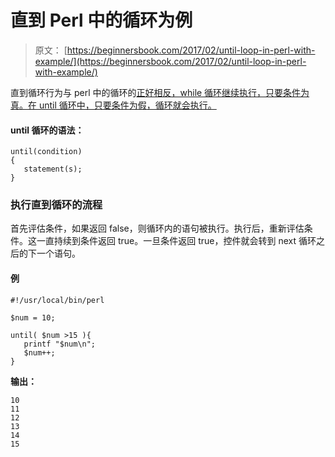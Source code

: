 # 直到 Perl 中的循环为例

> 原文： [https://beginnersbook.com/2017/02/until-loop-in-perl-with-example/](https://beginnersbook.com/2017/02/until-loop-in-perl-with-example/)

直到循环行为与 perl 中的循环的[正好相反，while 循环继续执行，只要条件为真。在 until 循环中，只要条件为假，循环就会执行。](https://beginnersbook.com/2017/02/while-loop-in-perl-with-example/)

#### until 循环的语法：

```
until(condition)
{
   statement(s);
}
```

### 执行直到循环的流程

首先评估条件，如果返回 false，则循环内的语句被执行。执行后，重新评估条件。这一直持续到条件返回 true。一旦条件返回 true，控件就会转到 next 循环之后的下一个语句。

#### 例

```
#!/usr/local/bin/perl

$num = 10;

until( $num >15 ){
   printf "$num\n";
   $num++;
}
```

**输出：**

```
10
11
12
13
14
15
```